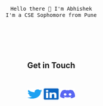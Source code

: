<p align="center">
<br><br><br>
<samp>
    Hello there 👋 I'm Abhishek
    <br>
    I'm a CSE Sophomore from Pune
    <br><br><br>
</samp>
<br><br><br>
</p>

<!-- SOCIAL ACCOUNTS -->
<h2 align="center">Get in Touch</h2>
<br>
<p align="center">
<a href="https://twitter.com/abhishvk" target="blank"><img align="center" src="./twitter.svg" alt="abhishvk" height="30" width="40" /></a>
<a href="https://linkedin.com/in/abhish7k" target="blank"><img align="center" src="./linkedin.svg" alt="abhish7k" height="30" width="40" /></a>
<a href="https://discord.com/users/770587095063461948" target="blank"><img align="center" src="./discord.svg" alt="Onfroyer#5630" height="30" width="40" /></a>
</p>
